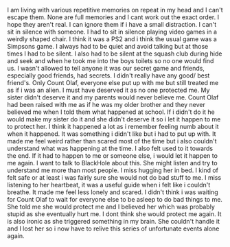 I am living with various repetitive memories on repeat in my head and I can't escape them.
None are full memories and I cant work out the exact order. 
I hope they aren't real.
I can ignore them if i have a small distraction.
I can't sit in silence with someone.
I had to sit in silence playing video games in a weirdly shaped chair.
I think it was a PS2 and i think the usual game was a Simpsons game.
I always had to be quiet and avoid talking but at those times I had to be silent.
I also had to be silent at the squash club during hide and seek and when he took me into the boys toilets so no one would find us.
I wasn't allowed to tell anyone it was our secret game and friends, especially good friends, had secrets.
I didn't really have any good/ best friend's.
Only Count Olaf, everyone else put up with me but still treated me as if i was an alien.
I must have deserved it as no one protected me.
My sister didn't deserve it and my parents would never believe me.
Count Olaf had been raised with me as if he was my older brother and they never believed me when I told them what happened at school.
If i didn't do it he would make my sister do it and she didn't deserve it so i let it happen to me to protect her.
I think it happened a lot as i remember feeling numb about it when it happened.
It was something i didn't like but i had to put up with.
It made me feel weird rather than scared most of the time but i also couldn't understand what was happening at the time.
I also felt used to it towards the end.
If it had to happen to me or someone else, i would let it happen to me again.
I want to talk to BlackHole about this.
She might listen and try to understand me more than most people.
I miss hugging her in bed.
I kind of felt safe or at least i was fairly sure she would not do bad stuff to me.
I miss listening to her heartbeat, it was a useful guide when i felt like i couldn't breathe.
It made me feel less lonely and scared.
I didn't think i was waiting for Count Olaf to wait for everyone else to be asleep to do bad things to me.
She told me she would protect me and I believed her which was probably stupid as she eventually hurt me.
I dont think she would protect me again.
It is also ironic as she triggered something in my brain. 
She couldn't handle it and I lost her so i now have to relive this series of unfortunate events alone again.
